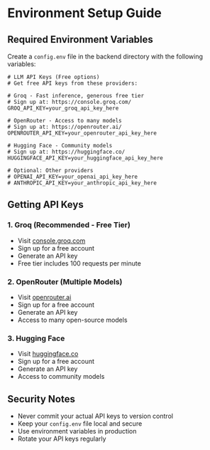 # Environment Setup Guide

## Required Environment Variables

Create a `config.env` file in the backend directory with the following variables:

```env
# LLM API Keys (Free options)
# Get free API keys from these providers:

# Groq - Fast inference, generous free tier
# Sign up at: https://console.groq.com/
GROQ_API_KEY=your_groq_api_key_here

# OpenRouter - Access to many models
# Sign up at: https://openrouter.ai/
OPENROUTER_API_KEY=your_openrouter_api_key_here

# Hugging Face - Community models
# Sign up at: https://huggingface.co/
HUGGINGFACE_API_KEY=your_huggingface_api_key_here

# Optional: Other providers
# OPENAI_API_KEY=your_openai_api_key_here
# ANTHROPIC_API_KEY=your_anthropic_api_key_here
```

## Getting API Keys

### 1. Groq (Recommended - Free Tier)
- Visit [console.groq.com](https://console.groq.com/)
- Sign up for a free account
- Generate an API key
- Free tier includes 100 requests per minute

### 2. OpenRouter (Multiple Models)
- Visit [openrouter.ai](https://openrouter.ai/)
- Sign up for a free account
- Generate an API key
- Access to many open-source models

### 3. Hugging Face
- Visit [huggingface.co](https://huggingface.co/)
- Sign up for a free account
- Generate an API key
- Access to community models

## Security Notes

- Never commit your actual API keys to version control
- Keep your `config.env` file local and secure
- Use environment variables in production
- Rotate your API keys regularly 
